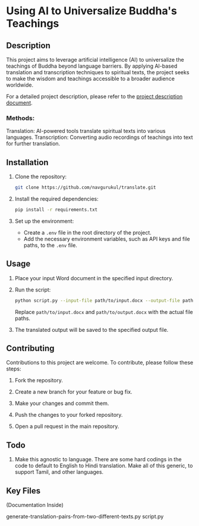 # Using AI to Universalize Buddha's Teachings

## Description

This project aims to leverage artificial intelligence (AI) to universalize the teachings of Buddha beyond language barriers. By applying AI-based translation and transcription techniques to spiritual texts, the project seeks to make the wisdom and teachings accessible to a broader audience worldwide.

For a detailed project description, please refer to the [project description document](https://navgurukul.notion.site/Using-AI-to-universalize-Buddha-s-teachings-beyond-bf09169955e94213b06809c11848952e?pvs=4).

### Methods:

Translation: AI-powered tools translate spiritual texts into various languages.
Transcription: Converting audio recordings of teachings into text for further translation. 

## Installation

1. Clone the repository:

   ```bash
   git clone https://github.com/navgurukul/translate.git
   ```

2. Install the required dependencies:

   ```bash
   pip install -r requirements.txt
   ```

3. Set up the environment:

   - Create a `.env` file in the root directory of the project.
   - Add the necessary environment variables, such as API keys and file paths, to the `.env` file.

## Usage

1. Place your input Word document in the specified input directory.

2. Run the script:

   ```bash
   python script.py --input-file path/to/input.docx --output-file path/to/output.docx
   ```

   Replace `path/to/input.docx` and `path/to/output.docx` with the actual file paths.

3. The translated output will be saved to the specified output file.

## Contributing

Contributions to this project are welcome. To contribute, please follow these steps:

1. Fork the repository.

2. Create a new branch for your feature or bug fix.

3. Make your changes and commit them.

4. Push the changes to your forked repository.

5. Open a pull request in the main repository.

## Todo

1. Make this agnostic to language. There are some hard codings in the code to default to English to Hindi translation. Make all of this generic, to support Tamil, and other languages.

## Key Files
(Documentation Inside)

generate-translation-pairs-from-two-different-texts.py
script.py
